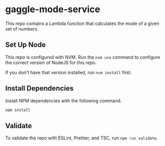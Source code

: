 # gaggle-mode-service

This repo contains a Lambda function that calculates the mode of a given set of numbers.

## Set Up Node

This repo is configured with NVM. Run the `nvm use` command to configure the correct version of NodeJS for this repo.

If you don't have that version installed, run `nvm install` first.

## Install Dependencies

Install NPM dependencies with the following command.

```bash
npm install
```

## Validate

To validate the repo with ESLint, Prettier, and TSC, run `npm run validate`.

